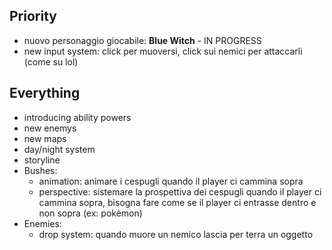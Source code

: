 ## Priority
- nuovo personaggio giocabile: **Blue Witch** - IN PROGRESS
- new input system: click per muoversi, click sui nemici per attaccarli (come su lol)


## Everything
- introducing ability powers
- new enemys
- new maps
- day/night system
- storyline
- Bushes:
  - animation: animare i cespugli quando il player ci cammina sopra
  - perspective: sistemare la prospettiva dei cespugli quando il player ci cammina sopra, bisogna fare come se il player ci entrasse dentro e non sopra (ex: pokèmon)
- Enemies:
  - drop system: quando muore un nemico lascia per terra un oggetto

